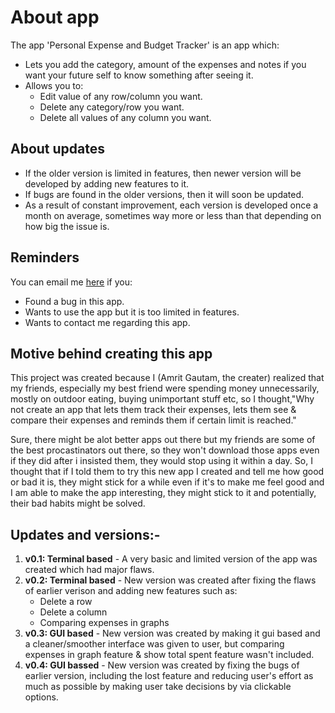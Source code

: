 # About app
The app 'Personal Expense and Budget Tracker' is an app which:
- Lets you add the category, amount of the expenses and notes if you want your future self to know something after seeing it.
- Allows you to:
   - Edit value of any row/column you want.
   - Delete any category/row you want.
   - Delete all values of any column you want.

## About updates
- If the older version is limited in features, then newer version will be developed by adding new features to it.
- If bugs are found in the older versions, then it will soon be updated.
- As a result of constant improvement, each version is developed once a month on average, sometimes way more or less than that depending on how big the issue is.

## Reminders
You can email me [here](https://mail.google.com/mail/?view=cm&to=cybro.dev7@gmail.com) if you:
-  Found a bug in this app.
-  Wants to use the app but it is too limited in features.
-  Wants to contact me regarding this app.

## Motive behind creating this app
This project was created because I (Amrit Gautam, the creater) realized that my friends, especially my best friend were spending money unnecessarily, mostly on outdoor eating, buying unimportant stuff etc, so I thought,"Why not create an app that lets them track their expenses, lets them see & compare their expenses and reminds them if certain limit is reached."

Sure, there might be alot better apps out there but my friends are some of the best procastinators out there, so they won't download those apps even if they did after i insisted them, they would stop using it within a day. So, I thought that if I told them to try this new app I created and tell me how good or bad it is, they might stick for a while even if it's to make me feel good and I am able to make the app interesting, they might stick to it and potentially, their bad habits might be solved.

## Updates and versions:-
1. **v0.1: Terminal based** - A very basic and limited version of the app was created which had major flaws.
2. **v0.2: Terminal based** - New version was created after fixing the flaws of earlier verison and adding new features such as:
   - Delete a row
   - Delete a column
   - Comparing expenses in graphs
3. **v0.3: GUI based** - New version was created by making it gui based and a cleaner/smoother interface was given to user, but comparing expenses in graph feature & show total spent feature wasn't included.
4. **v0.4: GUI bassed** - New version was created by fixing the bugs of earlier version, including the lost feature and reducing user's effort as much as possible by making user take decisions by via clickable options.


